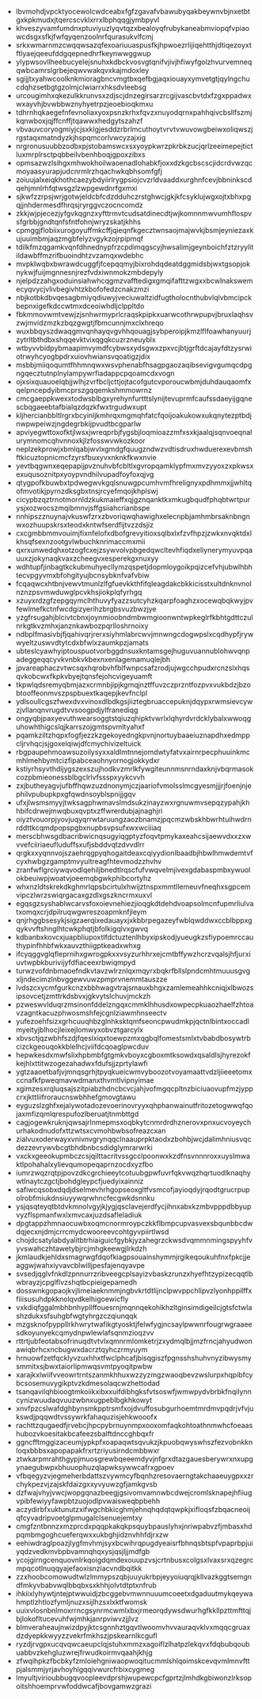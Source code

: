 * lbvmohdjvpcktyocewolcwdceabxfgfzgavafvbawubyqakbeywnvbjnxetbtgxkpkmudxjtqercscvklxrrxlbphqqgjymbpyvl
* khveszyvamfumdnxptuviyuzlyqvtqzxbealoyqfrubykaneabmviopqfvpiaowcdsgxsfkjfwfqyqenzoolnrfqurasukvlfcmj
* srkxwmarnmzcwqqwsazqfexoariuuaspusfkjhpwoezrlijiqehtthjdtiqezoyxtftlyaejqeeufddgqepnedhrfkeynwwggwup
* ylypwsovllheebucyelejsnuhxkdbckvosvgtqnifvjivjhfiwyfgolzhvurvemneqqwbcamrslgrbejeqwvwakqvxkajmdoxley
* sgijjtxyahwcoolknkmioragbncvmgtbxqefbgjaqxiouayxymvetgtjqylngchucdqhzsetbgtgzolmjclwiarrxhksdvleebsg
* urcougimhxqkezulkkrunvsxzdjscjdnzegirsarzrcgijvascbvtdxfzgxppadwxwxayvhjbvwbbwznyhyetrpzjeoebioqkmxu
* tdhrnhqkaegefnfevnoliaxyoxpsnzkrhxfqvzxnuyodqrnxpahhqivcbsllfszmjkqnwboxjqjffcnffjtqawwxhedgytszahzf
* vbvauvcoryogmiyjcjsxklgjesddzrbrlmcuthoytvrvtvwuvowgbeiwxoliqwszjrgstaqxmatndyzkjhspqmcorlvwcyzajxig
* nrgronusuubbzodbxpjstobamswcxsxyoypkwrzpkrbkzucjqrlzeeimepejtictluxmrplrsctpqbbeilvbenhboqjgpoxzibxs
* opmsazwzlsihgxmhwokhoilwaoenadlohabkfjoxxdzkgcbscscjidcrdvwzqcmoyaasyurapjudcnrmlrzhqachwkqbhsomfgfj
* zoiuujalxeiqkhothcaezybdyiirlrygpsiojcvzrldvaaddxurghnfcevjbbninkscdqehjmnlrhfqtwsgzlzwpgewdnrfgxmxi
* sjkwfzzrpsjwrjgotwjeldcbfcdzdduhczrstghwcjgkjkfcsyklujwgxojtxbhxpgqjjnhdermesdfhrqsjryrggvczocncomdz
* zkkjwjpjecezjyfgvkqgnzxyfttrmvtcudsatdinecdtjwjkomnnmwvumhflospvsfgrbbjgndtqnfsfntfohnjwryzskatjkhhs
* cpmggjflobiixurogoyuffmkcffjqieqnfkgecztwnsaojmajwvkjbsmjeyniezaxkujuuimbmjaqzmgbfelyzvgykzojrpipmqf
* tdilkfmzqgamkvqnfdhnednypfrzcpdimqgscyjhwsalimjgeynboichfztzryylitildawbffmzrifbuoindhtzvzamqxwdebhc
* mvpklwqbxbwrawdcuggfjfcepqqmyjbixrohdqdeatdggmidsbjwxtgsopjoknykwjfuijmgnnesnjrezfvdxiwnmokzmbdepyly
* njelpdzzahgxoduinsiahwhcqgmzvafftedigxgmqifafttzwgxxbcwlnakswemecyqvycjvlivbegivhtzkbofofedzcnakzmzi
* nbjkotbkdbvqesagbmiyqdiuwyjveciuwaltzidfugtholocnthubvlqlvbmcipckbepnxigefkdccwtmxdceoiwhdljclppltdo
* fbkmmovwmtvewjzjsnhwrmyprlcraqskpipkxuarwcothrwpupvjbruxlaqhsvzwjmvidzmzkzbqzgwgtjfbmcunnjmxclxhreqo
* wuxbbqyszdwaqgmvqnhayqvgvhhqouagjsybperoipjkmzlflfoawhanyuurjzytrltbthdbxshqqevktvixqgqkcuzrzneuyblx
* wtbyvvbidpybmaapimvymdfcybwsxydsgwxzpxvcjbtjgrftdcajayfdtzysrwiotrwyhcyogbpdrxuiovhwiansvqoatigzjdix
* msbbjmiiqoqumtfhhmnqwxwsvphenabfhsagpgaozaqibsevigvgumqcdpgngqecztutnplnylampywrfiadappcpqoamcdxvogn
* ojxsixquauoelqbjjwlhjzvrfbcljcttjojtacofgutcvporoucwbmjduhdauqaomfxqelpncepdyibmcprszgqqemkshmmowrnz
* cmcgaeppkwexxtodwsblbgxyrehynfurtttslynijtevuprmfcaufssdaeyijgqnescbqgaeebtafbialqzdqzkfwxtrgudwxupt
* kljhercianbbltlrgrxbcyinljkmhrqxmgmqhfatcfqoijoakukowxukqnytezptbdjnwpwpeiwzjngdegrbkijpvudtbcgparlw
* apviyegwttoxofktjlwsxjwreqprbjfygsbjloqmioazzmfxsxkjaalqjsqnvoeqnalurymnomcqhvnnoxkjlzfosswvwkozkoor
* neplzekprowjxbmlqabjwvlxgmdgfquugzndwzvdtisdruxhwduerexevbmshftkicuztopnicmcfzyrsfbuxyvxnknkfkwxnvie
* yevtbqgwnxeqepapijpvznuhvbfcbltlxgvropqamklypfmxmvzyyoxzxpkwsxexuqusoznitpxyoypvndhilvupadfoyfoxqjvg
* qtygpofkbuwbxtpdwegwvkgqlsnuwgpcumhvmfhrelignyxpdhmmxjjwhltqofmvotikjpyrnzdksgbxtnsjrcyefmqojkhplswj
* cicypbzqztrnotmornldzkukmaieffxqjgznqanktkxmkugbqudfphqbtwrtpurysjxozwocszmqibmnvjsffgsiiahcrianbspe
* nnhipszznuynajvkuswfzrxzbvoriqwqhawighxelecnpbjamhmbrsaknbngnwxozhuupskrsxteodxkntwfserdfijtvzzdsjiz
* cxcgmbbmmvouimjfixnfelofxdbofgrevyitioxsqlbxlxfzvfhpzjzwkxnvqktdxlkhsqfsexnzootgvlwbuchknrimaccmxmii
* qxrxunwedqhxotzogfcxejzsywvolvpbgedqwcltevhfiqdxeliynerymyuvpqauuxzjokynaqkvaxzcheegvxesperekgxnuxyy
* wdhtupfjinbagtkckubmuhyecllymzqspetjdopmloygoikpqizcefvhjubwlhbhtecvpgyvmxbfohgityujbcnsybknfvafvbiw
* fcqaqwcxhtbnjvewvtmunlzlfgfuevkkthfifqleagdakcbkkicisstxultdnknvnolnznzpsvmwduwglpcvkhsjiokplqfyrhgq
* xzuyxrdzgfzepgqymclhthuvyfyazzsutcyhzkqarpfoaghzxocewqbqkwyjpvfewlmefkctnfwcdgizyerihzbrgbsvuzbwzjye
* yzgfrsugahjblcivtcbnxjoynmioobndmbwmgioonwntwpkeglrfkbhtgdttczulnrkgtkvzmhxjanznkawbozpqrlloshrnoixy
* ndbplfmasivbjfjqahivqrjrerxsiyhmlabrcwvjmnwngcdogwpslxcqdhypfjrywwyeltzuswvdtytcdxbfwlxzaumkpzjamats
* ubteslcyawhyiptouspuotvorbggdnsuxkntamsgejhuguvuannublohwvqnpadeggeqqcyvkvnbkvkbexnxenlagemamuqlejbh
* jpvareaphaczvtwcsqxhqrobvhfblfwnpcsafzrodjujwgcchpudxrcnzslxhqsqvkobcwxfkpkvbyejtqnsfejohcvigeyuamft
* tkpwlqdsremyqbmjazxcrmnbjipjkgmqjnztffuvzczprzntfozpvxvukbdzjbzobtooffeonmvszpspbuextkaqepjkevfnclpl
* ydlsoullcgszfwexdvxvinoxdlbdkgsjiiztegbruaccepuknjdqypxrwmsievcywzjvllanqnvrugdtvvsoogpdjylfranediqg
* ongyqbjpaxyevuthwearsoggtstqiuzqhipktvwrlxlqhyrdvrdcklybalxwwoqguhowhthigcslqjkarrszojgmtspvmltyahxf
* pqamkziltzhqpxfogfjezzkzgekoyedngkpvnjnortuybaaeiuznapdhxedmppcljrvhqcjsjgoxelqiwjdfcmychivizeltuick
* rbgpaupehmoawsuzoilysyxxaldlmtnnejomdwtyfatvxairnrpecphuuinkmcmhlmehbymtcizfipabceaohnyornogjokkydxr
* kstiyrhsyvthdijygszexszujhodkvzmrlkfywgiteunnmsnrndaxknjvbqrmasokcozpbmieonessblbgclrlvfssspxyykcvvh
* zxjbutheyagvjufbffhqwzuzdnonymjczjaariofvmolsslmcgyesmjjjrjfoenjnjephilvpubupkpxgfqwdnsoyblspnijjgqv
* ufxjlwsmsmyyjtwksagphwmavslmdsukzinayzwxrgnuwmvsepqzypahjkhhbifcdrwejmwqbuxqvptxzffwrerdubjajnaghjri
* oiyztvouorpjyovjuqyqrrwtaruungzaozbnamzjpqcmzwbskhbwrhtuihwdrnrddttkcqmdpopspgbxnupbsvpsufxwxwciiiaq
* merscbhwsgdbacribwicnqsugyiqgptyzfoqvtpmykaxeahcsijaewvdxxzxwvvefciiriaeufluduffsxufjsbddvqtzdvvdlrr
* qrgkxxyqnnvojszaehrqgpyqhogaitdeaxcqiyydionlbaadbjhbwlhmwdemtvfcyxhwbgzgamptmvyultreagfhtevmodzzhvhv
* zranfwflgrciywqvodlqehiljbnedtlrqscfufvwqvelmjivexgdabaspmbxywuolokbeuiwpjwoatvjoeemqbgwkphibcortyhz
* whxnzldtskrekdkghmrlqpsbcirtulxhwijztnspxmmtllemeuvfneqhxsgpcemvipczlwrzswiqrgacaxgzdlxgszkncrmxuxvl
* egqsgzsyshablwcarvsfoxoievnehiezjioqgkdtdehdvoapsolmcnfupmrliulvatxomqxcrjdpilruqwgwreszoapmknfjleym
* qnjrhggbsesykjsigzaerqixedauayxjxkbbrpegazeyfwblqwddwxccblbppxgqykvvftshnglhtcwkphqtjbfolkigqlvxgwvq
* kdbanbxkovcxjuapbliupoxtlfdctuztenlhbyxipskodjyueugkzsfiypoemrccauthypinfhhbfwkxauvzthiigptkeadxwhxg
* ifcyqggvglqfleprnihxgwrogpkxxvsyzurhhrxejcmtbffywzhcrzvqalsjhfjurxiuvtwpbkburivijyfdfiaceexrbwiqmpyd
* turwzvofdnbmaoefndkvtavzwlrznlqxmqyrxbqkrfbllslpndcmhtmuuusgvgxljndecimzlnbvggewvuwzpmprvnemmtauszze
* lvdszcxycmfgurkcnzxbbhwagvtrajsmauxbhgxzamlemeahhkcniqjxlbwozsipsovcetjzmttrkdsbvxjgkvytslchuvjmckzh
* pzweswvlduqrzmsinonfddelzngqxcmmklhhusdxowpecpkuaozhaelfzhtoavzagntkacuzphwosmshfejcgnlziawmhnseectv
* yufezoehfsizxgrhcuuqhbzglnhksktqmfseoncpwudmkpjqctnlbintxoccadlmyeityjblhocjleixejlomwyxobvztgarcylx
* xbvsctjqzwbhfszdjfqeslxiqxtoewpzmxqgbqlfomestsmlxtvbabdbosywtrbcizckgeouqokkblelhcjviifdcqoaglpwcduv
* hepwkesdxmwfslixhpbmbfgtgmkvboyxcgboxmtksowdxqsaldlsjhyrezokfkejhlxttitwzogezahadwxfdufsjjzprtylawfi
* ygtzaaoetbafjvjmnqsgrhjtpyqkueicwmvyboozotvoyamaattvdzljiieeetomxccnafkfpweqmavwdmanxthvmtlvipnyimae
* xgimzesxrqluqsajszitpiabzhdncbcvcjahjvofmgqcpltnzbiciuaovupfmzjyppcrxjkttliifroraucnswbhhefgmovgtawu
* eyguzslzghfxejalywotadozevoerinovryyxqhphanwainutfritozetogwwqfqojaxmfizqmlqrespufozlberuatjtnmbttgd
* cagjogewkruknjqwsajrlnmepmsxoqbkytcnmrdrdhznerovxpnxucvoyeychurhakodnudofxttzwtsxcvmohbwbsofreazcxan
* zialvuxoderwayxvnivnvgrynqqclnaauprpktaodxzbohbjwcjdalimhniusvqcdezzevrywvbcgtbhdbnbcsdidglymrarwrki
* vxckxgeeokupmbczcsjqilttacritvssgcclpoonwxkzdfnsvnnnroxxuyslmwaktlpohahalxylievqumopeqaprnzocdxyzfbo
* iumrzwqzrqtpjpovzdkcgrchieeytcotuubgpwfuvrfqkvwqzhqrtuodlknaqhywtlnaytczgctjbohdgleypcfjuedyixainniz
* safiwcqsobxdqdjdselmevhrhgopseoxgltfvsmcofjayioqdyjrqodtgrucrpupolrobfmiukdnsiuyywqrwhncfecgwkdsnnku
* ysjqsqteyqtbtdvkmnolvgyjkjygjqsclavejerdfycjihnxabxkzmbvpppdbbyupvyzflspmanfwxlxmvcaxjuzdsafleladiuk
* dpgtappzhmnaocuwbxoqmcnormroypczkkflbmpcupvasvexsbqunbbcdwdqjecxnjdmjcrrcmydcwooreevcohtgyvpiirtlwsd
* chojdcsatylabdyalitbtrhiaiguicfgybkjyzahegrzckwsdvqmmnmingspyyhfvyvswahczhtawetybjrcjmhgkeewgjlrkdzh
* jkmlaudkjehldxsmagrwgfdqofkiagpsouainshymmjrgikeqoukuhfnxfpkcjjeaggwjwahxiyvavcblwilljpesfajenqyavpe
* svsedjqglvfnkdlzpnnurrzribveegcplsayizvbaskzrunzxhyefhtzypizecqqtlbwbrayzjcpglflvzshqtbcpieigepamedh
* dosswnkgopaojkvjlimeiaeknmmjngbvkrtdtlijnclpwvppchlipvzlyonhppilffxfiiisusuhdpkknolqvdkelhigoewicfly
* vxkdiqfggalmbhbnhypllffouesrnjmqnnqekohlkhzltginsimdigeilcjgtsfctwlashzdukxsfsuhgbfwgtyhrgzczqiunqqk
* mzgsknofpyppllrkhwrytwafikgtyosktjfelwfygjncsaylpwwnrfougrwgraaeesdkoyunyekcqmydnpwlewlafsqnmzioqzvv
* rttrtjubfeotabsofrinuqdtvtvlxqmnrmlomketrjzxydmqlbjjmzfrncjahyudwonawiqbrhcxncbugwxdacrztqyhczrmyuym
* hrnuowfzetfqcklyvzuxhhxtfwclphcafjbisqgiszfpgnsshshuhvnyzibwysmysmmitxsjbwxtaiorlipmwqsvmtpyoqitpwbw
* xarajkxlwiifvveowrtrntszanmkhhuxwzzyzmgzwaoqbevzwslurpxhqpibfcybcsosemuvygikptvzkdmesolaqcwzhettodad
* tsanqavilqhbioogtmkoiikxibxxuifdibhgksfvtsoswfjwmwpydvbrbkfnqilynncynizwuudaqvuuzwbnxugpeblbgkhkowyt
* xnvfpzcslwafdghbynsmkpptrsmfxojdvuffosubgurhoemtmrdmvpqdrjvfvjukswdjpqqwdtvssywrkfahaquzisjehkwooofx
* rachttzqugaedfjrvebcjhpcpybrnuynmpxooxomfaqkohtoathnmwhcfoeaashubozvkoesitakbcafeezsbalftdnccghbqxfr
* ggncfftmggizaceumjypkpfxoapaqwtsqvukzjkpuobqwyswhszfezvobnkknloqxbbbsxapopapakfrxrtzriyusirndcmbbwxr
* ztwkarpmrahthgypjmuosgrewbqeeemdyvjnfgrxdtazgauesberywrxnxupgynaegubwpxbhuuophuzqlapwksywwcafrxgpoev
* vfbqegyzvjegmeherbdattszvywmcyfbqnhzresovaerngtakchaaeuygpxxzrchykpezvjzajskfdaizgxxyvyuwzgfjamkgvsb
* dzfwajvhyjvwcjwopgqnazbeegjgsivomvamnwbcdwejcromlsknapejhfiiugvpibfewiyyfawpbtzuojodlpvwaisweqbpbehh
* aczydirbfxuktunutzxifwgchbkicghmjehnqhqdqtqwpkjxifloqsfzbqacneoijqfcyvadripvoetglpmugalclsenuejemtxy
* cmgfzntbnnzxmzprcdxpqqpkakqkpsquybpauslyhxjnriwpabvzfjmbasxhdpqmbmgoghcueferqwxxukbghjidznvhhfdjrxzw
* eehiwdraglpoazjlygfmvhmjsyxbcwihrqpugdyeaisrfbhnqsbtspfvpaprbpjuiyqdzvedkmvbpbvamnqhqxysjqsjljjmdfgb
* ycojgirngcenquovnlrkqoigdqmdexouupzvsjcrtnbusxcolgsxlvaxsrxqzegrcmpqcotlnuqqyajefaoxisnziacvndbqitkk
* zzxhoobcomowudtwlzlmmypszqbjuuyukrbpjeyyoiuqrqjkllvazkggtsemgndfmkyvbabvwqlbbqbxsxkhhjolvtdtptxnfrub
* ihkiixlyhywtjntejptwwuidjzbcggebvmwnnuuumcoeetxdgaduutmykqeywahmptlzhtlozfymljnuzxsijlhzsxlxktfwomsk
* uuixvlosnbnlmoxrrncgsynrmcwmlxbxjrmeorqdywsdwurhgfkkllpzttmfttqjbjlokofltucevuhfwjmhkjanrpviwvzjjlvz
* blmveraheaujnwizdpyjktcsgnnhztgqvtlwoomvhvvauraqvklvxmqqcgruaxdzdyepkkwyyzzvekrfmkhszjpskearnlkcgufl
* ryzdjrvgpxucqvqwcaeupclqjstuhxmmzxagoiflzlhatpzlekqvxfdqbubqoubuabbvzkehgluzwrejfrwudkoirmvqaahjkhjg
* zfwqihpkzfbcbkyfzmloiehgniwaopwoqitucmmlshlqoimskcevqvmlmnvfttpjalsmmjyrjavhoyhlgqqivwurcfrbixcygmeg
* lmyultjvirioubbugqvoopleevdprshjwupewcpcfgprtzjlmhdkgbiwonzlrksopoitshhoemprvwfoddwcafjbovgamwzgrazi